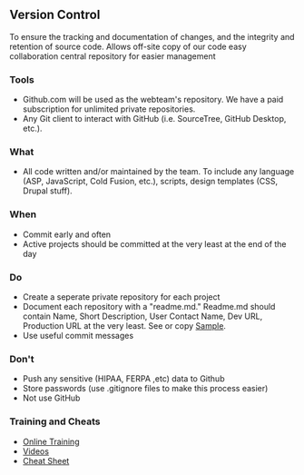 ## Version Control
To ensure the tracking and documentation of changes, and the integrity and retention of source code.
  Allows 
    off-site copy of our code
    easy collaboration
    central repository for easier management
  
### Tools
- Github.com will be used as the webteam's repository.  We have a paid subscription for unlimited private repositories.
- Any Git client to interact with GitHub (i.e. SourceTree, GitHub Desktop, etc.).

### What
- All code written and/or maintained by the team.  To include any language (ASP, JavaScript, Cold Fusion, etc.), scripts, design templates (CSS, Drupal stuff).

### When
- Commit early and often
- Active projects should be committed at the very least at the end of the day

### Do
- Create a seperate private repository for each project
- Document each repository with a "readme.md."  Readme.md should contain Name, Short Description, User Contact Name, Dev URL, Production URL at the very least.  See or copy [Sample](sampleReadme.md).
- Use useful commit messages

### Don't
- Push any sensitive (HIPAA, FERPA ,etc) data to Github
- Store passwords (use .gitignore files to make this process easier)
- Not use GitHub

### Training and Cheats
- [Online Training](https://services.github.com/on-demand/)
- [Videos](https://www.youtube.com/user/GitHubGuides)
- [Cheat Sheet](https://education.github.com/git-cheat-sheet-education.pdf)


